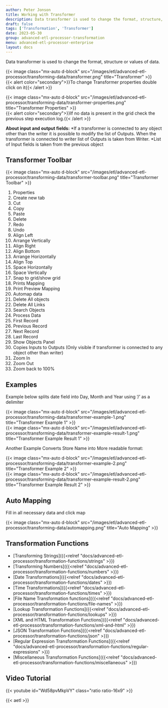 ```yaml
---
author: Peter Jonson
title: Working with Transformer
description: Data transformer is used to change the format, structure, or values of data
draft: false
tags: ['Transformation', 'Transformer']
date: 2023-05-30
group: advanced-etl-processor-transformation
menu: advanced-etl-processor-enterprise
layout: docs
---
```


Data transformer is used to change the format, structure or values of data.

{{< image class="mx-auto d-block"  src="/images/etl/advanced-etl-processor/transforming-data/transformer.png" title="Transformer" >}}
\
{{< alert color="secondary">}}To change Transformer properties double click on it{{< /alert >}}

{{< image class="mx-auto d-block"  src="/images/etl/advanced-etl-processor/transforming-data/transformer-properties.png" title="Transformer Properties" >}}
\
{{< alert color="secondary">}}If no data is present in the grid check the previous step execution log.{{< /alert >}}

**About input and output fields:**
*If a transformer is connected to any object other than the writer it is possible to modify the list of Outputs. When the transformer is connected to writer list of Outputs is taken from Writer.
*List of Input fields is taken from the previous object

## Transformer Toolbar

{{< image class="mx-auto d-block"  src="/images/etl/advanced-etl-processor/transforming-data/transformer-toolbar.png" title="Transformer Toolbar" >}}

1. Properties
1. Create new tab
1. Cut
1. Copy
1. Paste
1. Delete
1. Redo
1. Undo
1. Align Left
1. Arrange Vertically
1. Align Right
1. Align Bottom
1. Arrange Horizontally
1. Align Top
1. Space Horizontally
1. Space Vertically
1. Snap to grid/show grid
1. Prints Mapping
1. Print Preview Mapping
1. Automap data
1. Delete All objects
1. Delete All Links
1. Search Objects
1. Process Data
1. First Record
1. Previous Record
1. Next Record
1. Last Record
1. Show Objects Panel
1. Copies Inputs to Outputs (Only visible if transformer is connected to any object other than writer)
1. Zoom In
1. Zoom Out
1. Zoom back to 100%

## Examples

Example below splits date field into Day, Month and Year using ‘/’ as a delimiter

{{< image class="mx-auto d-block"  src="/images/etl/advanced-etl-processor/transforming-data/transformer-example-1.png" title="Transformer Example 1" >}}
\
{{< image class="mx-auto d-block"  src="/images/etl/advanced-etl-processor/transforming-data/transformer-example-result-1.png" title="Transformer Example Result 1" >}}

Another Example Converts Store Name into More readable format:

{{< image class="mx-auto d-block"  src="/images/etl/advanced-etl-processor/transforming-data/transformer-example-2.png" title="Transformer Example 2" >}}
\
{{< image class="mx-auto d-block"  src="/images/etl/advanced-etl-processor/transforming-data/transformer-example-result-2.png" title="Transformer Example Result 2" >}}

## Auto Mapping

Fill in all necessary data and click map

{{< image class="mx-auto d-block"  src="/images/etl/advanced-etl-processor/transforming-data/automapping.png" title="Auto Mapping" >}}

## Transformation Functions

- [Transforming Strings]({{<relref "docs/advanced-etl-processor/transformation-functions/strings" >}})
- [Transforming Numbers]({{<relref "docs/advanced-etl-processor/transformation-functions/numbers" >}})
- [Date Transformations]({{<relref "docs/advanced-etl-processor/transformation-functions/dates" >}})
- [Time Transformations]({{<relref "docs/advanced-etl-processor/transformation-functions/times" >}})
- [File Name Transformation functions]({{<relref "docs/advanced-etl-processor/transformation-functions/file-names" >}})
- [Lookup Transformation Functions]({{<relref "docs/advanced-etl-processor/transformation-functions/lookups" >}})
- [XML and HTML Transformation Functions]({{<relref "docs/advanced-etl-processor/transformation-functions/xml-and-html" >}})
- [JSON Transformation Functions]({{<relref "docs/advanced-etl-processor/transformation-functions/json" >}})
- [Regular Expression Transformation Functions]({{<relref "docs/advanced-etl-processor/transformation-functions/regular-expressions" >}})
- [Miscellaneous Transformation Functions]({{<relref "docs/advanced-etl-processor/transformation-functions/miscellaneous" >}})

## Video Tutorial

{{< youtube id="Wd58pvMkpVY" class="ratio ratio-16x9" >}}

{{< aetl >}}
